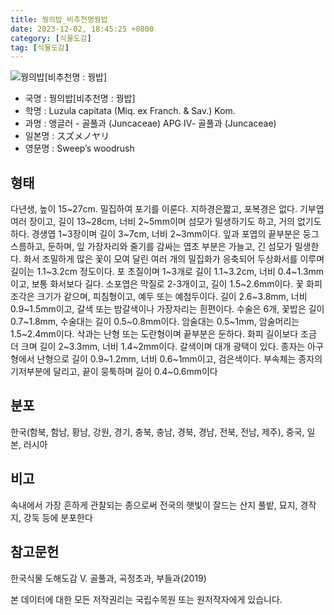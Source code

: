```yaml
---
title: 꿩의밥_비추천명꿩밥
date: 2023-12-02, 18:45:25 +0800
category: [식물도감]
tag: [식물도감]
---
```




![꿩의밥[비추천명 : 꿩밥]](http://www.nature.go.kr/fileUpload/plants/basic/Juncaceae/Luzula/5845/1_th2.jpg)
- 국명 : 꿩의밥[비추천명 : 꿩밥]
- 학명 : Luzula capitata (Miq. ex Franch. & Sav.) Kom.
- 과명 : 앵글러 - 골풀과 (Juncaceae) APG Ⅳ- 골풀과 (Juncaceae)
- 일본명 : スズメノヤリ
- 영문명 : Sweep’s woodrush


## 형태
다년생, 높이 15~27cm. 밀집하여 포기를 이룬다. 지하경은짧고, 포복경은 없다. 기부엽 여러 장이고, 길이 13~28cm, 너비 2~5mm이며 섬모가 밀생하기도 하고, 거의 없기도 하다. 경생엽 1~3장이며 길이 3~7cm, 너비 2~3mm이다. 잎과 포엽의 끝부분은 둥그스름하고, 둔하며, 잎 가장자리와 줄기를 감싸는 엽초 부분은 가늘고, 긴 섬모가 밀생한다. 화서 조밀하게 많은 꽃이 모여 달린 여러 개의 밀집화가 응축되어 두상화서를 이루며 길이는 1.1~3.2cm 정도이다. 포 초질이며 1~3개로 길이 1.1~3.2cm, 너비 0.4~1.3mm이고, 보통 화서보다 길다. 소포엽은 막질로 2-3개이고, 길이 1.5~2.6mm이다. 꽃 화피조각은 크기가 같으며, 피침형이고, 예두 또는 예첨두이다. 길이 2.6~3.8mm, 너비 0.9~1.5mm이고, 갈색 또는 밤갈색이나 가장자리는 흰편이다. 수술은 6개, 꽃밥은 길이 0.7~1.8mm, 수술대는 길이 0.5~0.8mm이다. 암술대는 0.5~1mm, 암술머리는 1.5~2.4mm이다. 삭과는 난형 또는 도란형이며 끝부분은 둔하다. 화피 길이보다 조금 더 크며 길이 2~3.3mm, 너비 1.4~2mm이다. 갈색이며 대개 광택이 있다. 종자는 아구형에서 난형으로 길이 0.9~1.2mm, 너비 0.6~1mm이고, 검은색이다. 부속체는 종자의 기저부분에 달리고, 끝이 뭉툭하며 길이 0.4~0.6mm이다
## 분포
한국(함북, 함남, 황남, 강원, 경기, 충북, 충남, 경북, 경남, 전북, 전남, 제주), 중국, 일본, 러시아
## 비고
속내에서 가장 흔하게 관찰되는 종으로써 전국의 햇빛이 잘드는 산지 풀밭, 묘지, 경작지, 강둑 등에 분포한다
## 참고문헌
한국식물 도해도감 Ⅴ. 골풀과, 곡정초과, 부들과(2019)






본 데이터에 대한 모든 저작권리는 국립수목원 또는 원저작자에게 있습니다.
